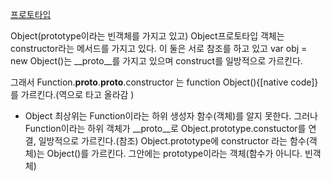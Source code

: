 [프로토타입](http://www.nextree.co.kr/p7323/)

Object(prototype이라는 빈객체를 가지고 있고)
Object프로토타입 객체는 constructor라는 메서드를 가지고 있다.
이 둘은 서로 참조를 하고 있고 
var obj = new Object()는 __proto__를 가지고 있으며 
construct를 일방적으로 가르킨다. 

그래서  Function.__proto__.__proto__.constructor 는
function Object(){[native code]} 를 가르킨다.(역으로 타고 올라감 )

- Object 최상위는 Function이라는 하위 생성자 함수(객체)를 알지 못한다. 그러나 Function이라는 하위 객체가 
__proto__로 Object.prototype.constuctor를 연결, 일방적으로 가르킨다.(참조)
Object.prototype에 constructor 라는 함수(객체)는 
Object()를 가르킨다. 그안에는 prototype이라는 객체(함수가 아니다. 빈객체)